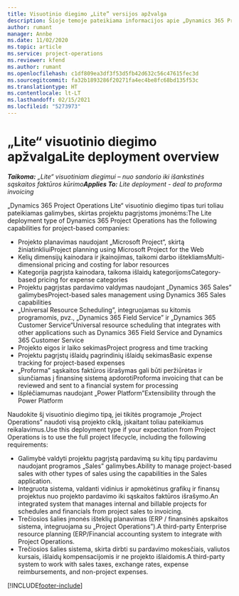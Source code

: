 ```yaml
---
title: Visuotinio diegimo „Lite” versijos apžvalga
description: Šioje temoje pateikiama informacijos apie „Dynamics 365 Project Operations Lite“ visuotinį diegimą.
author: rumant
manager: Annbe
ms.date: 11/02/2020
ms.topic: article
ms.service: project-operations
ms.reviewer: kfend
ms.author: rumant
ms.openlocfilehash: c1df809ea3df3f53d5fb42d632c56c47615fec3d
ms.sourcegitcommit: fa32b1893286f20271fa4ec4be8fc68bd135f53c
ms.translationtype: HT
ms.contentlocale: lt-LT
ms.lasthandoff: 02/15/2021
ms.locfileid: "5273973"
---
```

# <a name="lite-deployment-overview"></a><span data-ttu-id="7c748-103">„Lite“ visuotinio diegimo apžvalga</span><span class="sxs-lookup"><span data-stu-id="7c748-103">Lite deployment overview</span></span>

<span data-ttu-id="7c748-104">_**Taikoma:** „Lite“ visuotiniam diegimui – nuo sandorio iki išankstinės sąskaitos faktūros kūrimo_</span><span class="sxs-lookup"><span data-stu-id="7c748-104">_**Applies To:** Lite deployment - deal to proforma invoicing_</span></span>

<span data-ttu-id="7c748-105">„Dynamics 365 Project Operations Lite“ visuotinio diegimo tipas turi toliau pateikiamas galimybes, skirtas projektu pagrįstoms įmonėms:</span><span class="sxs-lookup"><span data-stu-id="7c748-105">The Lite deployment type of Dynamics 365 Project Operations has the following capabilities for project-based companies:</span></span>

- <span data-ttu-id="7c748-106">Projekto planavimas naudojant „Microsoft Project“, skirtą žiniatinkliui</span><span class="sxs-lookup"><span data-stu-id="7c748-106">Project planning using Microsoft Project for the Web</span></span>
- <span data-ttu-id="7c748-107">Kelių dimensijų kainodara ir įkainojimas, taikomi darbo ištekliams</span><span class="sxs-lookup"><span data-stu-id="7c748-107">Multi-dimensional pricing and costing for labor resources</span></span>
- <span data-ttu-id="7c748-108">Kategorija pagrįsta kainodara, taikoma išlaidų kategorijoms</span><span class="sxs-lookup"><span data-stu-id="7c748-108">Category-based pricing for expense categories</span></span>
- <span data-ttu-id="7c748-109">Projektu pagrįstas pardavimo valdymas naudojant „Dynamics 365 Sales” galimybes</span><span class="sxs-lookup"><span data-stu-id="7c748-109">Project-based sales management using Dynamics 365 Sales capabilities</span></span>
- <span data-ttu-id="7c748-110">„Universal Resource Scheduling”, integruojamas su kitomis programomis, pvz., „Dynamics 365 Field Service” ir „Dynamics 365 Customer Service“</span><span class="sxs-lookup"><span data-stu-id="7c748-110">Universal resource scheduling that integrates with other applications such as Dynamics 365 Field Service and Dynamics 365 Customer Service</span></span>
- <span data-ttu-id="7c748-111">Projekto eigos ir laiko sekimas</span><span class="sxs-lookup"><span data-stu-id="7c748-111">Project progress and time tracking</span></span>
- <span data-ttu-id="7c748-112">Projektu pagrįstų išlaidų pagrindinių išlaidų sekimas</span><span class="sxs-lookup"><span data-stu-id="7c748-112">Basic expense tracking for project-based expenses</span></span>
- <span data-ttu-id="7c748-113">„Proforma” sąskaitos faktūros išrašymas gali būti peržiūrėtas ir siunčiamas į finansinę sistemą apdoroti</span><span class="sxs-lookup"><span data-stu-id="7c748-113">Proforma invoicing that can be reviewed and sent to a financial system for processing</span></span>
- <span data-ttu-id="7c748-114">Išplėčiamumas naudojant „Power Platform”</span><span class="sxs-lookup"><span data-stu-id="7c748-114">Extensibility through the Power Platform</span></span>

<span data-ttu-id="7c748-115">Naudokite šį visuotinio diegimo tipą, jei tikitės programoje „Project Operations” naudoti visą projekto ciklą, įskaitant toliau pateikiamus reikalavimus.</span><span class="sxs-lookup"><span data-stu-id="7c748-115">Use this deployment type if your expectation from Project Operations is to use the full project lifecycle, including the following requirements:</span></span>

- <span data-ttu-id="7c748-116">Galimybė valdyti projektu pagrįstą pardavimą su kitų tipų pardavimu naudojant programos „Sales” galimybes.</span><span class="sxs-lookup"><span data-stu-id="7c748-116">Ability to manage project-based sales with other types of sales using the capabilities in the Sales application.</span></span>
- <span data-ttu-id="7c748-117">Integruota sistema, valdanti vidinius ir apmokėtinus grafikų ir finansų projektus nuo projekto pardavimo iki sąskaitos faktūros išrašymo.</span><span class="sxs-lookup"><span data-stu-id="7c748-117">An integrated system that manages internal and billable projects for schedules and financials from project sales to invoicing.</span></span>
- <span data-ttu-id="7c748-118">Trečiosios šalies įmonės išteklių planavimas (ERP / finansinės apskaitos sistema, integruojama su „Project Operations”).</span><span class="sxs-lookup"><span data-stu-id="7c748-118">A third-party Enterprise resource planning (ERP/Financial accounting system to integrate with Project Operations.</span></span>
- <span data-ttu-id="7c748-119">Trečiosios šalies sistema, skirta dirbti su pardavimo mokesčiais, valiutos kursais, išlaidų kompensacijomis ir ne projekto išlaidomis.</span><span class="sxs-lookup"><span data-stu-id="7c748-119">A third-party system to work with sales taxes, exchange rates, expense reimbursements, and non-project expenses.</span></span>


[!INCLUDE[footer-include](../includes/footer-banner.md)]